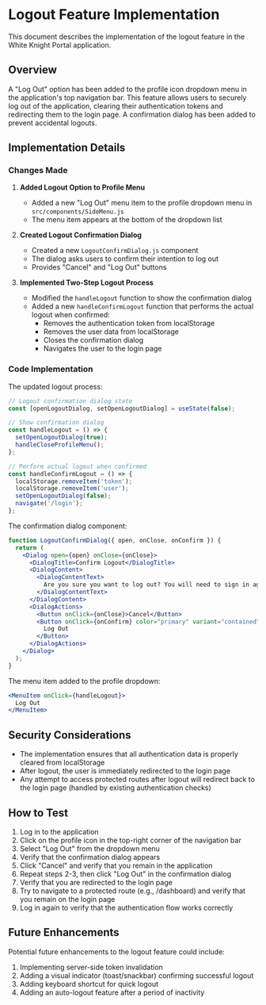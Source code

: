 # Logout Feature Implementation

This document describes the implementation of the logout feature in the White Knight Portal application.

## Overview

A "Log Out" option has been added to the profile icon dropdown menu in the application's top navigation bar. This feature allows users to securely log out of the application, clearing their authentication tokens and redirecting them to the login page. A confirmation dialog has been added to prevent accidental logouts.

## Implementation Details

### Changes Made

1. **Added Logout Option to Profile Menu**
   - Added a new "Log Out" menu item to the profile dropdown menu in `src/components/SideMenu.js`
   - The menu item appears at the bottom of the dropdown list

2. **Created Logout Confirmation Dialog**
   - Created a new `LogoutConfirmDialog.js` component
   - The dialog asks users to confirm their intention to log out
   - Provides "Cancel" and "Log Out" buttons

3. **Implemented Two-Step Logout Process**
   - Modified the `handleLogout` function to show the confirmation dialog
   - Added a new `handleConfirmLogout` function that performs the actual logout when confirmed:
     - Removes the authentication token from localStorage
     - Removes the user data from localStorage
     - Closes the confirmation dialog
     - Navigates the user to the login page

### Code Implementation

The updated logout process:

```javascript
// Logout confirmation dialog state
const [openLogoutDialog, setOpenLogoutDialog] = useState(false);

// Show confirmation dialog
const handleLogout = () => {
  setOpenLogoutDialog(true);
  handleCloseProfileMenu();
};

// Perform actual logout when confirmed
const handleConfirmLogout = () => {
  localStorage.removeItem('token');
  localStorage.removeItem('user');
  setOpenLogoutDialog(false);
  navigate('/login');
};
```

The confirmation dialog component:

```jsx
function LogoutConfirmDialog({ open, onClose, onConfirm }) {
  return (
    <Dialog open={open} onClose={onClose}>
      <DialogTitle>Confirm Logout</DialogTitle>
      <DialogContent>
        <DialogContentText>
          Are you sure you want to log out? You will need to sign in again to access your account.
        </DialogContentText>
      </DialogContent>
      <DialogActions>
        <Button onClick={onClose}>Cancel</Button>
        <Button onClick={onConfirm} color="primary" variant="contained" autoFocus>
          Log Out
        </Button>
      </DialogActions>
    </Dialog>
  );
}
```

The menu item added to the profile dropdown:

```jsx
<MenuItem onClick={handleLogout}>
  Log Out
</MenuItem>
```

## Security Considerations

- The implementation ensures that all authentication data is properly cleared from localStorage
- After logout, the user is immediately redirected to the login page
- Any attempt to access protected routes after logout will redirect back to the login page (handled by existing authentication checks)

## How to Test

1. Log in to the application
2. Click on the profile icon in the top-right corner of the navigation bar
3. Select "Log Out" from the dropdown menu
4. Verify that the confirmation dialog appears
5. Click "Cancel" and verify that you remain in the application
6. Repeat steps 2-3, then click "Log Out" in the confirmation dialog
7. Verify that you are redirected to the login page
8. Try to navigate to a protected route (e.g., /dashboard) and verify that you remain on the login page
9. Log in again to verify that the authentication flow works correctly

## Future Enhancements

Potential future enhancements to the logout feature could include:

1. Implementing server-side token invalidation
2. Adding a visual indicator (toast/snackbar) confirming successful logout
3. Adding keyboard shortcut for quick logout
4. Adding an auto-logout feature after a period of inactivity
